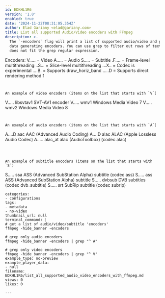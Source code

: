 ```yaml
---
id: EDKHL1R6
version: '1.0'
enabled: true
date: '2024-11-22T08:31:05.354Z'
author: Elad Gariany <elad@gariany.com>
title: List all supported Audio/Video encoders with FFmpeg
description: >-
  The `-encoders` flag will print a list of supported audio/video and generally
  data generating encoders. You can use grep to filter out rows of text that
  does not fit the grep regular expression.


  ```

  Encoders:
   V..... = Video
   A..... = Audio
   S..... = Subtitle
   .F.... = Frame-level multithreading
   ..S... = Slice-level multithreading
   ...X.. = Codec is experimental
   ....B. = Supports draw_horiz_band
   .....D = Supports direct rendering method 1
  ```


  An example of video encoders (items on the list that starts with `V`)

  ```
   V..... libsvtav1            SVT-AV1 encoder
   V..... wmv1                 Windows Media Video 7
   V..... wmv2                 Windows Media Video 8
  ```


  An example of audio encoders (items on the list that starts with `A`)

  ```
   A....D aac                  AAC (Advanced Audio Coding)
   A....D alac                 ALAC (Apple Lossless Audio Codec)
   A..... alac_at              alac (AudioToolbox) (codec alac)
  ```



  An example of subtitle encoders (items on the list that starts with `S`)

  ```
   S..... ssa                  ASS (Advanced SubStation Alpha) subtitle (codec ass)
   S..... ass                  ASS (Advanced SubStation Alpha) subtitle
   S..... dvbsub               DVB subtitles (codec dvb_subtitle)
   S..... srt                  SubRip subtitle (codec subrip)
  ```
categories:
  - configurations
tags:
  - metadata
  - no-video
thumbnail_url: null
terminal_command: |
  # get a list of audio/video/subtitle 'encoders'
  ffmpeg -hide_banner -encoders

  # grep only audio encoders
  ffmpeg -hide_banner -encoders | grep "^ A"

  # grep only video encoders
  ffmpeg -hide_banner -encoders | grep "^ V"
example_type: no-preview
example_player_data:
  - null
filename: EDKHL1R6/list_all_supported_audio_video_encoders_with_ffmpeg.md
views: 0
likes: 0

---
```

